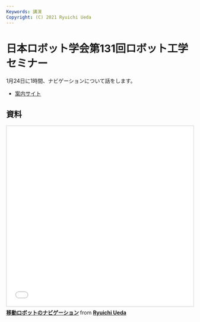 ```yaml
---
Keywords: 講演
Copyright: (C) 2021 Ryuichi Ueda
---
```


# 日本ロボット学会第131回ロボット工学セミナー

1月24日に1時間、ナビゲーションについて話をします。

* [案内サイト](https://www.rsj.or.jp/event/seminar/news/2020/s131.html)

## 資料

<iframe src="//www.slideshare.net/slideshow/embed_code/key/NCOK3G8gqd7kfr" width="595" height="485" frameborder="0" marginwidth="0" marginheight="0" scrolling="no" style="border:1px solid #CCC; border-width:1px; margin-bottom:5px; max-width: 100%;" allowfullscreen> </iframe> <div style="margin-bottom:5px"> <strong> <a href="//www.slideshare.net/ryuichiueda/ss-241765094" title="移動ロボットのナビゲーション" target="_blank">移動ロボットのナビゲーション</a> </strong> from <strong><a href="//www.slideshare.net/ryuichiueda" target="_blank">Ryuichi Ueda</a></strong> </div>
